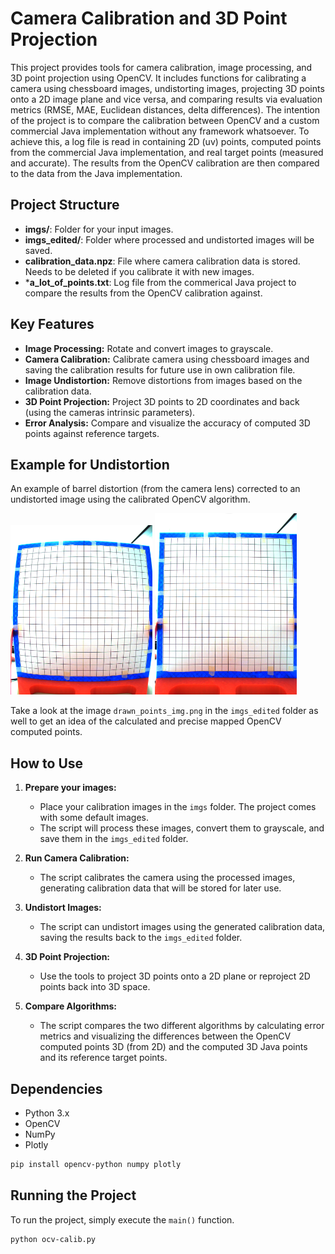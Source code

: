 # Camera Calibration and 3D Point Projection

This project provides tools for camera calibration, image processing, and 3D point projection using OpenCV. It includes functions for calibrating a camera using chessboard images, undistorting images, projecting 3D points onto a 2D image plane and vice versa, and comparing results via evaluation metrics (RMSE, MAE, Euclidean distances, delta differences). The intention of the project is to compare the calibration between OpenCV and a custom commercial Java implementation without any framework whatsoever. To achieve this, a log file is read in containing 2D (uv) points, computed points from the commercial Java implementation, and real target points (measured and accurate). The results from the OpenCV calibration are then compared to the data from the Java implementation.


## Project Structure

- **imgs/**: Folder for your input images.
- **imgs_edited/**: Folder where processed and undistorted images will be saved.
- **calibration_data.npz**: File where camera calibration data is stored. Needs to be deleted if you calibrate it with new images.
- ***a_lot_of_points.txt**: Log file from the commerical Java project to compare the results from the OpenCV calibration against.

## Key Features

- **Image Processing:** Rotate and convert images to grayscale.
- **Camera Calibration:** Calibrate camera using chessboard images and saving the calibration results for future use in own calibration file.
- **Image Undistortion:** Remove distortions from images based on the calibration data.
- **3D Point Projection:** Project 3D points to 2D coordinates and back (using the cameras intrinsic parameters).
- **Error Analysis:** Compare and visualize the accuracy of computed 3D points against reference targets.

## Example for Undistortion

An example of barrel distortion (from the camera lens) corrected to an undistorted image using the calibrated OpenCV algorithm.

<p float="left">
  <img src="https://github.com/tkex/ocv-calib/blob/main/imgs/240500013_markings.png" alt="Original Image" width="45%" />
  <img src="https://github.com/tkex/ocv-calib/blob/main/imgs_edited/undistorted_img.png" alt="Undistorted Image" width="45%" />
</p>

Take a look at the image `drawn_points_img.png` in the  `imgs_edited` folder as well to get an idea of the calculated and precise mapped OpenCV computed points.

## How to Use

1. **Prepare your images:**
   - Place your calibration images in the `imgs` folder. The project comes with some default images.
   - The script will process these images, convert them to grayscale, and save them in the `imgs_edited` folder.

2. **Run Camera Calibration:**
   - The script calibrates the camera using the processed images, generating calibration data that will be stored for later use.

3. **Undistort Images:**
   - The script can undistort images using the generated calibration data, saving the results back to the `imgs_edited` folder.

4. **3D Point Projection:**
   - Use the tools to project 3D points onto a 2D plane or reproject 2D points back into 3D space.

5. **Compare Algorithms:**
   - The script compares the two different algorithms by calculating error metrics and visualizing the differences between the OpenCV computed points 3D (from 2D) and the computed 3D Java points and its reference target points.

## Dependencies

- Python 3.x
- OpenCV
- NumPy
- Plotly
    
```bash
pip install opencv-python numpy plotly
```

## Running the Project

To run the project, simply execute the `main()` function.

```bash
python ocv-calib.py
```